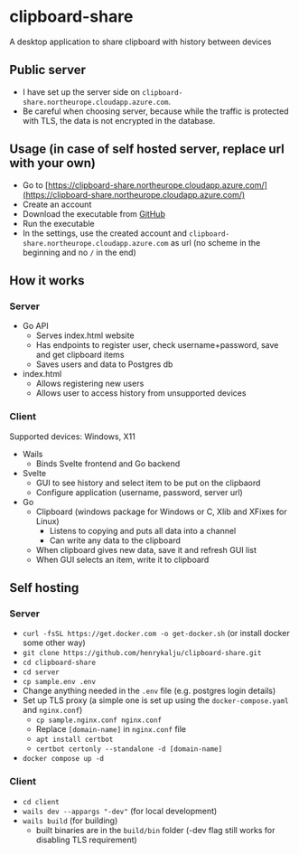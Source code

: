 # clipboard-share
A desktop application to share clipboard with history between devices

## Public server
- I have set up the server side on `clipboard-share.northeurope.cloudapp.azure.com`.
- Be careful when choosing server, because while the traffic is protected with TLS, the data is not encrypted in the database.

## Usage (in case of self hosted server, replace url with your own)
- Go to [https://clipboard-share.northeurope.cloudapp.azure.com/](https://clipboard-share.northeurope.cloudapp.azure.com/)
- Create an account
- Download the executable from [GitHub](https://github.com/henrykalju/clipboard-share/releases)
- Run the executable
- In the settings, use the created account and `clipboard-share.northeurope.cloudapp.azure.com` as url (no scheme in the beginning and no `/` in the end)

## How it works
### Server
- Go API
    - Serves index.html website
    - Has endpoints to register user, check username+password, save and get clipboard items
    - Saves users and data to Postgres db
- index.html
    - Allows registering new users
    - Allows user to access history from unsupported devices

### Client
Supported devices: Windows, X11
- Wails
    - Binds Svelte frontend and Go backend
- Svelte
    - GUI to see history and select item to be put on the clipbaord
    - Configure application (username, password, server url)
- Go
    - Clipboard (windows package for Windows or C, Xlib and XFixes for Linux)
        - Listens to copying and puts all data into a channel
        - Can write any data to the clipboard
    - When clipboard gives new data, save it and refresh GUI list
    - When GUI selects an item, write it to clipboard

## Self hosting
### Server
- `curl -fsSL https://get.docker.com -o get-docker.sh` (or install docker some other way)
- `git clone https://github.com/henrykalju/clipboard-share.git`
- `cd clipboard-share`
- `cd server`
- `cp sample.env .env`
- Change anything needed in the `.env` file (e.g. postgres login details)
- Set up TLS proxy (a simple one is set up using the `docker-compose.yaml` and `nginx.conf`)
    - `cp sample.nginx.conf nginx.conf`
    - Replace `[domain-name]` in `nginx.conf` file
    - `apt install certbot`
    - `certbot certonly --standalone -d [domain-name]`
- `docker compose up -d`

### Client
- `cd client`
- `wails dev --appargs "-dev"` (for local development)
- `wails build` (for building)
    - built binaries are in the `build/bin` folder (-dev flag still works for disabling TLS requirement)

